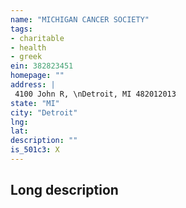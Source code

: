 ```yaml
---
name: "MICHIGAN CANCER SOCIETY"
tags:
- charitable
- health
- greek
ein: 382823451
homepage: ""
address: |
 4100 John R, \nDetroit, MI 482012013
state: "MI"
city: "Detroit"
lng: 
lat: 
description: ""
is_501c3: X
---
```


## Long description


